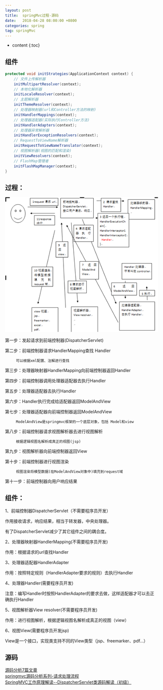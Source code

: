 ```yaml
---
layout: post
title:  springMvc过程-源码
date:   2018-04-28 08:00:00 +0800
categories: spring
tag: springMvc
---
```


* content
{:toc}

## 组件

```java
protected void initStrategies(ApplicationContext context) {
	// 文件上传解析器
	initMultipartResolver(context);
	// 本地化解析器
	initLocaleResolver(context);
	// 主题解析器
	initThemeResolver(context);
	// 处理器映射器(url和Controller方法的映射)
	initHandlerMappings(context);
	// 处理器适配器(实际执行Controller方法)
	initHandlerAdapters(context);
	// 处理器异常解析器
	initHandlerExceptionResolvers(context);
	// RequestToViewName解析器
	initRequestToViewNameTranslator(context);
	// 视图解析器(视图的匹配和渲染)
	initViewResolvers(context);
	// FlashMap管理者
	initFlashMapManager(context);
}
```

## 过程：   


![](/styles/images/java/springMVC.png)   

第一步：发起请求到前端控制器(DispatcherServlet)         

第二步：前端控制器请求HandlerMapping查找 Handler   

         可以根据xml配置、注解进行查找   

第三步：处理器映射器HandlerMapping向前端控制器返回Handler   

第四步：前端控制器调用处理器适配器去执行Handler   

第五步：处理器适配器去执行Handler   

第六步：Handler执行完成给适配器返回ModelAndView   

第七步：处理器适配器向前端控制器返回ModelAndView   

         ModelAndView是springmvc框架的一个底层对象，包括 Model和view   

第八步：前端控制器请求视图解析器去进行视图解析   

         根据逻辑视图名解析成真正的视图(jsp)   

第九步：视图解析器向前端控制器返回View   

第十步：前端控制器进行视图渲染   

         视图渲染将模型数据(在ModelAndView对象中)填充到request域   

第十一步：前端控制器向用户响应结果   



## 组件：   

1、前端控制器DispatcherServlet（不需要程序员开发）   

作用接收请求，响应结果，相当于转发器，中央处理器。   

有了DispatcherServlet减少了其它组件之间的耦合度。   

    

2、处理器映射器HandlerMapping(不需要程序员开发)   

作用：根据请求的url查找Handler   

3、处理器适配器HandlerAdapter   

作用：按照特定规则（HandlerAdapter要求的规则）去执行Handler   


4、处理器Handler(需要程序员开发)   

注意：编写Handler时按照HandlerAdapter的要求去做，这样适配器才可以去正确执行Handler   

    

5、视图解析器View resolver(不需要程序员开发)   

作用：进行视图解析，根据逻辑视图名解析成真正的视图（view）   

    

6、视图View(需要程序员开发jsp)   

View是一个接口，实现类支持不同的View类型（jsp、freemarker、pdf...）   

## 源码
[源码分析7篇文章](https://my.oschina.net/u/2377110?tab=newest&catalogId=5710349)   
[springmvc源码分析系列-请求处理流程](http://www.cnblogs.com/duanxiaojun/p/6591448.html)  
[SpringMVC工作原理解读--DispatcherServlet类源码解读（初级）](http://blog.csdn.net/wangyang1354/article/details/51999414)   
 
